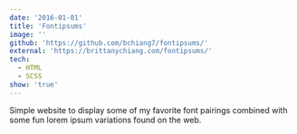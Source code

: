 ```yaml
---
date: '2016-01-01'
title: 'Fontipsums'
image: ''
github: 'https://github.com/bchiang7/fontipsums/'
external: 'https://brittanychiang.com/fontipsums/'
tech:
  - HTML
  - SCSS
show: 'true'
---
```


Simple website to display some of my favorite font pairings combined with some fun lorem ipsum variations found on the web.
